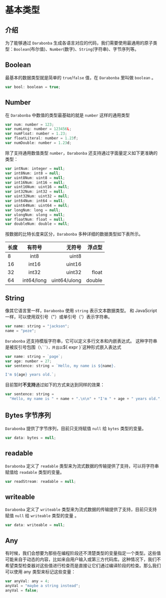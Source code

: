 # 基本类型

## 介绍

为了能够通过 `Darabonba` 生成各语言对应的代码，我们需要使用最通用的原子类型：`Boolean`(布尔值)、`Number`(数字)、`String`(字符串)、字节序列等。

## Boolean

最基本的数据类型就是简单的 `true`/`false` 值，在 `Darabonba` 里叫做 `boolean` 。

```js
var bool: boolean = true;
```

## Number

在 `Darabonba` 中数值的类型最基础的就是 `number` 这样的通用类型

```js
var num: number = 123;
var numLong: number = 123456L;
var numFloat: number = 1.23;
var floatLiteral: number = 1.23f;
var numDouble: number = 1.23d;
```

除了支持通用数值类型 `number`，`Darabonba` 还支持通过字面量定义如下更准确的类型：

```js
var intNum: integer = null;
var int8Num: int8 = null;
var uint8Num: uint8 = null;
var int16Num: int16 = null;
var uint16Num: uint16 = null;
var int32Num: int32 = null;
var uint32Num: uint32 = null;
var int64Num: int64 = null;
var uint64Num: uint64 = null;
var longNum: long = null;
var ulongNum: ulong = null;
var floatNum: float = null;
var doubleNum: double = null;
```

按数据的比特长度来区分，`Darabonba` 多种详细的数据类型如下表所示。

| 长度 |   有符号   |       无符号 | 浮点型 |
| ---- | :--------: | -----------: | -----: |
| 8    |    int8    |        uint8 |
| 16   |   int16    |       uint16 |
| 32   |   int32    |       uint32 |  float |
| 64   | int64/long | uint64/ulong | double |

## String

像其它语言里一样，`Darabonba` 使用 `string` 表示文本数据类型。 和 JavaScript 一样，可以使用双引号（"）或单引号（'）表示字符串。

```js
var name: string = "jackson";
name = "peze";
```

`Darabonba` 还支持模版字符串，它可以定义多行文本和内嵌表达式。 这种字符串是被反引号包围（` \``），并且以 `\${ expr }`这种形式嵌入表达式

```js
var name: string = `page`;
var age: number = 27;
var sentence: string = `Hello, my name is ${name}.

I'm ${age} years old.`;
```

目前暂时**不支持**通过如下的方式来达到同样的效果：

```js
var sentence: string =
  "Hello, my name is " + name + ".\n\n" + "I'm " + age + " years old.";
```

## Bytes 字节序列

`Darabonba` 提供了字节序列，目前只支持赋值 `null` 给 `bytes` 类型的变量。

```js
var data: bytes = null;
```

## readable

`Darabonba` 定义了 `readable` 类型来为流式数据的传输提供了支持，可以将字符串赋值给 `readable` 类型的变量。

```js
var readStream: readable = null;
```

## writeable

`Darabonba` 定义了 `writeable` 类型来为流式数据的传输提供了支持，目前只支持赋值 `null` 给 `writeable` 类型的变量 。

```js
var data: writeable = null;
```

## Any

有时候，我们会想要为那些在编程阶段还不清楚类型的变量指定一个类型。这些值可能来自于动态的内容，比如来自用户输入或第三方代码库。这种情况下，我们不希望类型检查器对这些值进行检查而是直接让它们通过编译阶段的检查。那么我们可以使用 any 类型来标记这些变量：

```js
var anyVal: any = 4;
anyVal = "maybe a string instead";
anyVal = false;
```
